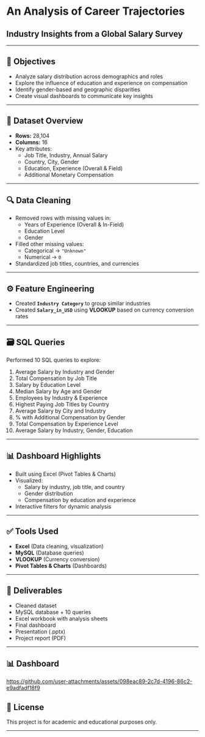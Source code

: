 # An Analysis of Career Trajectories
## Industry Insights from a Global Salary Survey

---

## 📌 Objectives

- Analyze salary distribution across demographics and roles
- Explore the influence of education and experience on compensation
- Identify gender-based and geographic disparities
- Create visual dashboards to communicate key insights

---

## 🧾 Dataset Overview

- **Rows:** 28,104  
- **Columns:** 16  
- Key attributes:
  - Job Title, Industry, Annual Salary
  - Country, City, Gender
  - Education, Experience (Overall & Field)
  - Additional Monetary Compensation

---

## 🔍 Data Cleaning

- Removed rows with missing values in:
  - Years of Experience (Overall & In-Field)
  - Education Level
  - Gender
- Filled other missing values:
  - Categorical → `"Unknown"`
  - Numerical → `0`
- Standardized job titles, countries, and currencies

---

## ⚙️ Feature Engineering

- Created **`Industry Category`** to group similar industries
- Created **`Salary_in_USD`** using **VLOOKUP** based on currency conversion rates

---

## 🗃️ SQL Queries

Performed 10 SQL queries to explore:

1. Average Salary by Industry and Gender  
2. Total Compensation by Job Title  
3. Salary by Education Level  
4. Median Salary by Age and Gender  
5. Employees by Industry & Experience  
6. Highest Paying Job Titles by Country  
7. Average Salary by City and Industry  
8. % with Additional Compensation by Gender  
9. Total Compensation by Experience Level  
10. Average Salary by Industry, Gender, Education

---

## 📊 Dashboard Highlights

- Built using Excel (Pivot Tables & Charts)
- Visualized:
  - Salary by industry, job title, and country
  - Gender distribution
  - Compensation by education and experience
- Interactive filters for dynamic analysis

---

## ✅ Tools Used

- **Excel** (Data cleaning, visualization)
- **MySQL** (Database queries)
- **VLOOKUP** (Currency conversion)
- **Pivot Tables & Charts** (Dashboards)

---

## 📌 Deliverables

- Cleaned dataset  
- MySQL database + 10 queries  
- Excel workbook with analysis sheets  
- Final dashboard  
- Presentation (.pptx)  
- Project report (PDF)

---

## 📊 Dashboard


https://github.com/user-attachments/assets/098eac89-2c7d-4196-86c2-e9adfadf18f9



## 📎 License

This project is for academic and educational purposes only.

---


